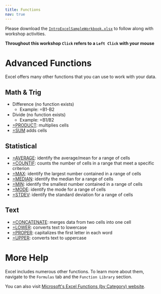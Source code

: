 ```yaml
---
title: Functions
nav: true
---
```

Please download the <a href="images/IntroExcelSampleWorkbook.xlsx" target="_blank">`IntroExcelSampleWorkbook.xlsx`</a> to follow along with workshop activities.

**Throughout this workshop `Click` refers to a `Left Click` with your mouse**

# Advanced Functions

Excel offers many other functions that you can use to work with your data.

## Math & Trig
* Difference (no function exists)
  * Example: =B1-B2
* Divide (no function exists)
  * Example: =B1/B2 
* [=PRODUCT](https://support.office.com/en-us/article/product-function-8e6b5b24-90ee-4650-aeec-80982a0512ce): multiplies cells
* [=SUM](https://support.office.com/en-us/article/sum-function-043e1c7d-7726-4e80-8f32-07b23e057f89) adds cells

## Statistical
* [=AVERAGE](https://support.office.com/en-us/article/average-function-047bac88-d466-426c-a32b-8f33eb960cf6): identify the average/mean for a range of cells
* [=COUNTIF](https://support.office.com/en-us/article/countif-function-e0de10c6-f885-4e71-abb4-1f464816df34): counts the number of cells in a range that meet a specific criterion 
* [=MAX](https://support.office.com/en-us/article/max-function-e0012414-9ac8-4b34-9a47-73e662c08098): identify the largest number contained in a range of cells
* [=MEDIAN](https://support.office.com/en-us/article/median-function-d0916313-4753-414c-8537-ce85bdd967d2): identify the median for a range of cells
* [=MIN](https://support.office.com/en-us/article/min-function-61635d12-920f-4ce2-a70f-96f202dcc152): identify the smallest number contained in a range of cells
* [=MODE](https://support.office.com/en-us/article/mode-function-e45192ce-9122-4980-82ed-4bdc34973120): identify the mode for a range of cells
* [=STDEV](https://support.office.com/en-us/article/stdev-function-51fecaaa-231e-4bbb-9230-33650a72c9b0): identify the standard deviation for a range of cells

## Text
* [=CONCATENATE](https://support.office.com/en-us/article/concatenate-function-8f8ae884-2ca8-4f7a-b093-75d702bea31d): merges data from two cells into one cell
* [=LOWER](https://support.office.com/en-us/article/lower-function-3f21df02-a80c-44b2-afaf-81358f9fdeb4): converts text to lowercase
* [=PROPER](https://support.office.com/en-us/article/proper-function-52a5a283-e8b2-49be-8506-b2887b889f94): capitalizes the first letter in each word
* [=UPPER](https://support.office.com/en-us/article/upper-function-c11f29b3-d1a3-4537-8df6-04d0049963d6): converts text to uppercase

# More Help
Excel includes numerous other functions. To learn more about them, navigate to the `Formulas` tab and the `Function Library` section. 

You can also visit <a href=" https://support.office.com/en-us/article/excel-functions-by-category-5f91f4e9-7b42-46d2-9bd1-63f26a86c0eb?ui=en-US&rs=en-US&ad=US" target="_blank">Microsoft's Excel Functions (by Category) website</a>.